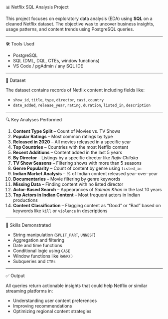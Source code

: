  📊 Netflix SQL Analysis Project

This project focuses on exploratory data analysis (EDA) using **SQL** on a cleaned Netflix dataset. The objective was to uncover business insights, usage patterns, and content trends using PostgreSQL queries.

---

 🛠️ Tools Used

* PostgreSQL
* SQL (DML, DQL, CTEs, window functions)
* VS Code / pgAdmin / any SQL IDE

---

 📂 Dataset

The dataset contains records of Netflix content including fields like:

* `show_id`, `title`, `type`, `director`, `cast`, `country`
* `date_added`, `release_year`, `rating`, `duration`, `listed_in`, `description`

---

🔍 Key Analyses Performed

1. **Content Type Split** – Count of Movies vs. TV Shows
2. **Popular Ratings** – Most common ratings by type
3. **Released in 2020** – All movies released in a specific year
4. **Top Countries** – Countries with the most Netflix content
5. **Recent Additions** – Content added in the last 5 years
6. **By Director** – Listings by a specific director like *Rajiv Chilaka*
7. **TV Show Seasons** – Filtering shows with more than 5 seasons
8. **Genre Popularity** – Count of content by genre using `listed_in`
9. **Indian Market Analysis** – % of Indian content released year-over-year
10. **Documentaries** – Movie filtering by genre keywords
11. **Missing Data** – Finding content with no listed director
12. **Actor-Based Search** – Appearances of *Salman Khan* in the last 10 years
13. **Top Actors in Indian Content** – Most frequent actors in Indian productions
14. **Content Classification** – Flagging content as “Good” or “Bad” based on keywords like `kill` or `violence` in descriptions

---

 🧠 Skills Demonstrated

* String manipulation (`SPLIT_PART`, `UNNEST`)
* Aggregation and filtering
* Date and time functions
* Conditional logic using `CASE`
* Window functions like `RANK()`
* Subqueries and `CTEs`

---

✅ Output

All queries return actionable insights that could help Netflix or similar streaming platforms in:

* Understanding user content preferences
* Improving recommendations
* Optimizing regional content strategies

